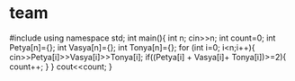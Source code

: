 # team
#include<iostream>
using namespace std;
int main(){
    int n;
    cin>>n;
    int count=0;
    int Petya[n]={}; int Vasya[n]={}; int Tonya[n]={};
    for (int i=0; i<n;i++){
        cin>>Petya[i]>>Vasya[i]>>Tonya[i];
        if((Petya[i] + Vasya[i]+ Tonya[i])>=2){
            count++;
        }
    }
    cout<<count;
}
